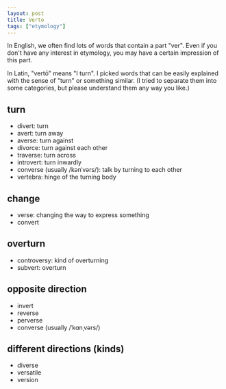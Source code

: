 ```yaml
---
layout: post
title: Verto
tags: ["etymology"]
---
```


In English, we often find lots of words that contain a part "ver".
Even if you don't have any interest in etymology, you may have a certain impression of this part.

In Latin, "vertō" means "I turn".
I picked words that can be easily explained with the sense of "turn" or something similar.
(I tried to separate them into some categories, but please understand them any way you like.)

## turn
- divert: turn
- avert: turn away
- averse: turn against
- divorce: turn against each other
- traverse: turn across
- introvert: turn inwardly
- converse (usually /kənˈvərs/): talk by turning to each other
- vertebra: hinge of the turning body

## change
- verse: changing the way to express something
- convert

## overturn
- controversy: kind of overturning
- subvert: overturn

## opposite direction
- invert
- reverse
- perverse
- converse (usually /ˈkɑnˌvərs/)

## different directions (kinds)
- diverse
- versatile
- version

